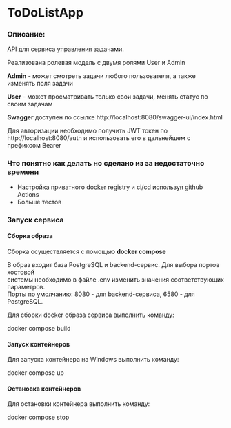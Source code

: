
# ToDoListApp

### Описание:

API для сервиса управления задачами.

Реализована ролевая модель с двумя ролями User и Admin

**Admin** - может смотреть задачи любого пользователя, а также изменять поля задачи

**User** - может просматривать только свои задачи, менять статус по своим задачам

**Swagger** доступен по ссылке http://localhost:8080/swagger-ui/index.html

Для авторизации необходимо получить JWT токен по http://localhost:8080/auth  и использовать его в дальнейшем с префиксом Bearer
### Что понятно как делать но сделано из за недостаточно времени

- Настройка приватного docker registry и ci/cd используя github Actions
- Больше тестов

### Запуск сервиса

#### Сборка образа
Сборка осуществляется с помощью **docker compose**

В образ входит база PostgreSQL и backend-сервис. Для выбора портов хостовой    
системы необходимо в файле .env изменить значения соответствующих параметров.    
Порты по умолчанию: 8080 - для backend-сервиса, 6580 - для PostgreSQL.

Для сборки docker образа сервиса выполнить команду:



docker compose build
#### Запуск контейнеров

Для запуска контейнера на Windows выполнить команду:


docker compose up

#### Остановка контейнеров

Для остановки контейнера выполнить команду:


docker compose stop